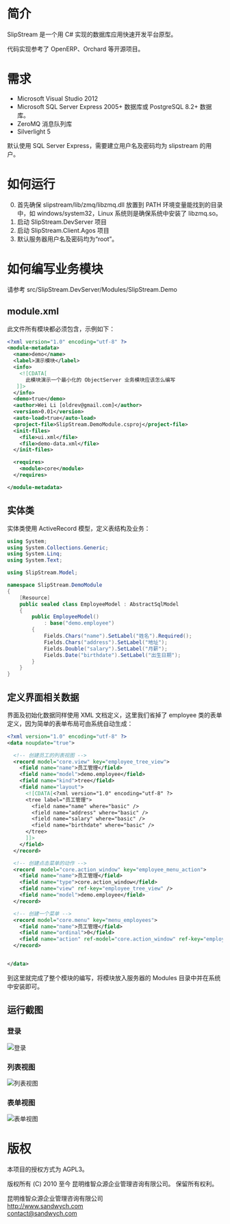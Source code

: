 # 简介

SlipStream 是一个用 C# 实现的数据库应用快速开发平台原型。

代码实现参考了 OpenERP、Orchard 等开源项目。

# 需求

* Microsoft Visual Studio 2012
* Microsoft SQL Server Express 2005+ 数据库或 PostgreSQL 8.2+ 数据库。
* ZeroMQ 消息队列库
* Silverlight 5

默认使用 SQL Server Express，需要建立用户名及密码均为 slipstream 的用户。

# 如何运行
0. 首先确保 slipstream/lib/zmq/libzmq.dll 放置到 PATH 环境变量能找到的目录中，如 windows/system32，Linux 系统则是确保系统中安装了 libzmq.so。
1. 启动 SlipStream.DevServer 项目
2. 启动 SlipStream.Client.Agos 项目
3. 默认服务器用户名及密码均为“root”。


# 如何编写业务模块

请参考 src/SlipStream.DevServer/Modules/SlipStream.Demo

## module.xml

此文件所有模块都必须包含，示例如下：
```xml
<?xml version="1.0" encoding="utf-8" ?>
<module-metadata>
  <name>demo</name>
  <label>演示模块</label>
  <info>
    <![CDATA[
      此模块演示一个最小化的 ObjectServer 业务模块应该怎么编写
   ]]>
  </info>
  <demo>true</demo>
  <author>Wei Li [oldrev@gmail.com]</author>
  <version>0.01</version>
  <auto-load>true</auto-load>
  <project-file>SlipStream.DemoModule.csproj</project-file>
  <init-files>
    <file>ui.xml</file>
    <file>demo-data.xml</file>
  </init-files>

  <requires>
    <module>core</module>
  </requires>

</module-metadata>
```
## 实体类

实体类使用 ActiveRecord 模型，定义表结构及业务：

```C#
using System;
using System.Collections.Generic;
using System.Linq;
using System.Text;

using SlipStream.Model;

namespace SlipStream.DemoModule
{
    [Resource]
    public sealed class EmployeeModel : AbstractSqlModel
    {
        public EmployeeModel()
            : base("demo.employee")
        {
            Fields.Chars("name").SetLabel("姓名").Required();
            Fields.Chars("address").SetLabel("地址");
            Fields.Double("salary").SetLabel("月薪");
            Fields.Date("birthdate").SetLabel("出生日期");
        }
    }
}
```

## 定义界面相关数据

界面及初始化数据同样使用 XML 文档定义，这里我们省掉了 employee 类的表单定义，因为简单的表单布局可由系统自动生成：
```xml
<?xml version="1.0" encoding="utf-8" ?>
<data noupdate="true">

  <!-- 创建员工的列表视图 -->
  <record model="core.view" key="employee_tree_view">
    <field name="name">员工管理</field>
    <field name="model">demo.employee</field>
    <field name="kind">tree</field>
    <field name="layout">
      <![CDATA[<?xml version="1.0" encoding="utf-8" ?>
      <tree label="员工管理">
        <field name="name" where="basic" />
        <field name="address" where="basic" />
        <field name="salary" where="basic" />
        <field name="birthdate" where="basic" />
      </tree>
      ]]>
    </field>
  </record>

  <!-- 创建点击菜单的动作 -->
  <record  model="core.action_window" key="employee_menu_action">
    <field name="name">员工管理</field>
    <field name="type">core.action_window</field>
    <field name="view" ref-key="employee_tree_view" />
    <field name="model">demo.employee</field>
  </record>

  <!-- 创建一个菜单 -->
  <record model="core.menu" key="menu_employees">
    <field name="name">员工管理</field>
    <field name="ordinal">0</field>
    <field name="action" ref-model="core.action_window" ref-key="employee_menu_action" />
  </record>


</data>
```

到这里就完成了整个模块的编写，将模块放入服务器的 Modules 目录中并在系统中安装即可。

## 运行截图

### 登录
![登录](https://github.com/Sandwych/slipstream/raw/master/doc/static/images/demo/login.png)

### 列表视图
![列表视图](https://github.com/Sandwych/slipstream/raw/master/doc/static/images/demo/list-view.png)

### 表单视图
![表单视图](https://github.com/Sandwych/slipstream/raw/master/doc/static/images/demo/formview.png)

# 版权

本项目的授权方式为 AGPL3。

版权所有 (C) 2010 至今 昆明维智众源企业管理咨询有限公司。
保留所有权利。

昆明维智众源企业管理咨询有限公司  
http://www.sandwych.com  
contact@sandwych.com  

